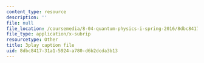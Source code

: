 ```yaml
---
content_type: resource
description: ''
file: null
file_location: /coursemedia/8-04-quantum-physics-i-spring-2016/8dbc841731a15924a780d6b2dcda3b13_RxWfrE3o-9k.vtt
file_type: application/x-subrip
resourcetype: Other
title: 3play caption file
uid: 8dbc8417-31a1-5924-a780-d6b2dcda3b13
---
```

